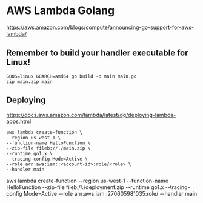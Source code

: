 # AWS Lambda Golang

https://aws.amazon.com/blogs/compute/announcing-go-support-for-aws-lambda/

## Remember to build your handler executable for Linux!

    GOOS=linux GOARCH=amd64 go build -o main main.go
    zip main.zip main


## Deploying

https://docs.aws.amazon.com/lambda/latest/dg/deploying-lambda-apps.html

    aws lambda create-function \
    --region us-west-1 \
    --function-name HelloFunction \
    --zip-file fileb://./main.zip \
    --runtime go1.x \
    --tracing-config Mode=Active \
    --role arn:aws:iam::<account-id>:role/<role> \
    --handler main


aws lambda create-function --region us-west-1 --function-name HelloFunction --zip-file fileb://./deployment.zip --runtime go1.x --tracing-config Mode=Active --role arn:aws:iam::270605981035:role/<role> --handler main

